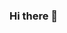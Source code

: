 ### Hi there 👋

<!--
**impanaj07/impanaj07** is a ✨ _special_ ✨ repository because its `README.md` (this file) appears on your GitHub profile.

Here are some ideas to get you started:

- 🔭 I’m currently working on enhancing my programming skills and problem-solving ability.
- 🌱 I’m currently learning  dsa ,web development and python programming.
- 👯 I’m looking to collaborate on open-source projects related to web development.
- 🤔 I’m looking for help with 
- 💬 Ask me about 
- 📫 How to reach me: [LinkedIn](https://www.linkedin.com/in/impanaj)
- 😄 Pronouns: she/her
- ⚡ Fun fact:I love playing basketball,listening to music and I am also passionate about travelling and trying out different things.
-->
